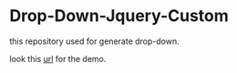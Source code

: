 Drop-Down-Jquery-Custom
=======================

this repository used for generate drop-down.

look this [url](http://jsfiddle.net/gh/get/jquery/1.8.2/viyancs/JS-Fiddle-Experiment/tree/master/dropdown/demo/) for the demo.